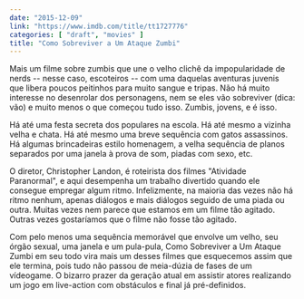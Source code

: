 ```yaml
---
date: "2015-12-09"
link: "https://www.imdb.com/title/tt1727776"
categories: [ "draft", "movies" ]
title: "Como Sobreviver a Um Ataque Zumbi"
---
```

Mais um filme sobre zumbis que une o velho clichê da impopularidade de nerds -- nesse caso, escoteiros -- com uma daquelas aventuras juvenis que libera poucos peitinhos para muito sangue e tripas. Não há muito interesse no desenrolar dos personagens, nem se eles vão sobreviver (dica: vão) e muito menos o que começou tudo isso. Zumbis, jovens, e é isso.

Há até uma festa secreta dos populares na escola. Há até mesmo a vizinha velha e chata. Há até mesmo uma breve sequência com gatos assassinos. Há algumas brincadeiras estilo homenagem, a velha sequência de planos separados por uma janela à prova de som, piadas com sexo, etc.

O diretor, Christopher Landon, é roteirista dos filmes "Atividade Paranormal", e aqui desempenha um trabalho divertido quando ele consegue empregar algum ritmo. Infelizmente, na maioria das vezes não há ritmo nenhum, apenas diálogos e mais diálogos seguido de uma piada ou outra. Muitas vezes nem parece que estamos em um filme tão agitado. Outras vezes gostaríamos que o filme não fosse tão agitado.

Com pelo menos uma sequência memorável que envolve um velho, seu órgão sexual, uma janela e um pula-pula, Como Sobreviver a Um Ataque Zumbi em seu todo vira mais um desses filmes que esquecemos assim que ele termina, pois tudo não passou de meia-dúzia de fases de um vídeogame. O bizarro prazer da geração atual em assistir atores realizando um jogo em live-action com obstáculos e final já pré-definidos.
